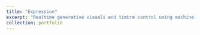 ```yaml
---
title: "Expression"
excerpt: "Realtime generative visuals and timbre control using machine learning pose recognition(PoseNet)<br/>"
collection: portfolio
---
```


